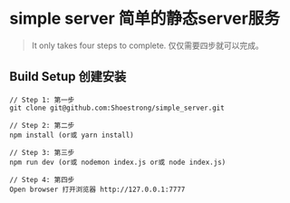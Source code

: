 # simple server 简单的静态server服务

> It only takes four steps to complete. 仅仅需要四步就可以完成。

## Build Setup 创建安装

```
// Step 1: 第一步
git clone git@github.com:Shoestrong/simple_server.git

// Step 2: 第二步
npm install (or或 yarn install)

// Step 3: 第三步
npm run dev (or或 nodemon index.js or或 node index.js)

// Step 4: 第四步
Open browser 打开浏览器 http://127.0.0.1:7777
```

